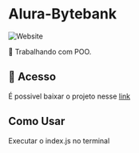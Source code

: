 # Alura-Bytebank

![Website](https://img.shields.io/website?down_color=lightgrey&style=flat-square&logo=appveyor&down_message=offline&label=STATUS&logo=STATUS&style=for-the-badge&up_message=FINALIZADO&url=https%3A%2F%2Fshields.io)

:book: Trabalhando com POO.

## 📁 Acesso
É possivel baixar o projeto nesse <a href="https://github.com/lucash-barbosa/Alura-Bytebank/archive/refs/heads/master.zip">link</a>

## Como Usar
Executar o index.js no terminal
